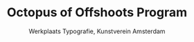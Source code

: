 ---
title: Octopus of Offshoots Program
subtitle: Werkplaats Typografie, Kunstverein Amsterdam
description: "Poster, 2019\nDesign: Oliver Boulton, Adriaan Van Leuven\nDigital, 297 x 420mm"
layout: project
---